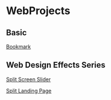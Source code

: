 # WebProjects

## Basic
[Bookmark](http://www.elpsycongroo.cc/WebProjects/bookmark/index.html)

## 	Web Design Effects Series
[Split Screen Slider](http://www.elpsycongroo.cc/WebProjects/Split%20Screen%20Slider/index.html)

[Split Landing Page](http://www.elpsycongroo.cc/WebProjects/Split%20Landing%20Page/index.html)
